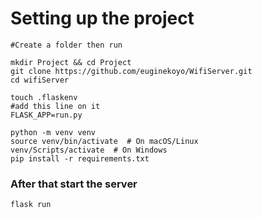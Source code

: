 # Setting up the project

```
#Create a folder then run 

mkdir Project && cd Project
git clone https://github.com/euginekoyo/WifiServer.git
cd wifiServer
```

```
touch .flaskenv
#add this line on it 
FLASK_APP=run.py
```
```
python -m venv venv
source venv/bin/activate  # On macOS/Linux
venv/Scripts/activate  # On Windows
pip install -r requirements.txt
```
### After that start the server
```
flask run
```
